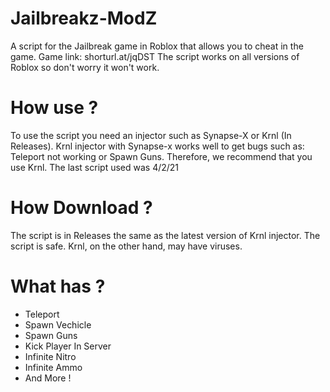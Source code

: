 # Jailbreakz-ModZ
A script for the Jailbreak game in Roblox that allows you to cheat in the game.
Game link: shorturl.at/jqDST
The script works on all versions of Roblox so don't worry it won't work.

# How use ?
To use the script you need an injector such as Synapse-X or Krnl (In Releases).
Krnl injector with Synapse-x works well to get bugs such as: Teleport not working or Spawn Guns. 
Therefore, we recommend that you use Krnl.
The last script used was 4/2/21

# How Download ?
The script is in Releases the same as the latest version of Krnl injector.
The script is safe. Krnl, on the other hand, may have viruses.

# What has ?
- Teleport 
- Spawn Vechicle
- Spawn Guns
- Kick Player In Server
- Infinite Nitro
- Infinite Ammo
- And More !
